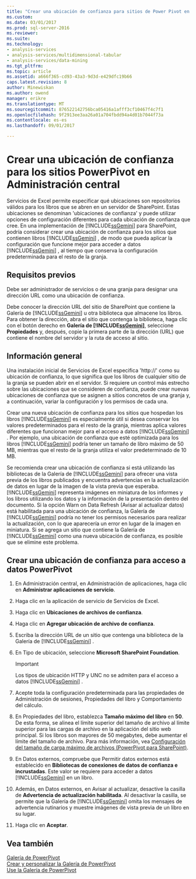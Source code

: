 ```yaml
---
title: "Crear una ubicación de confianza para sitios de Power Pivot en Administración Central | Documentos de Microsoft"
ms.custom: 
ms.date: 03/01/2017
ms.prod: sql-server-2016
ms.reviewer: 
ms.suite: 
ms.technology:
- analysis-services
- analysis-services/multidimensional-tabular
- analysis-services/data-mining
ms.tgt_pltfrm: 
ms.topic: article
ms.assetid: a666f365-cd93-43a3-9d3d-e429dfc19b66
caps.latest.revision: 8
author: Minewiskan
ms.author: owend
manager: erikre
ms.translationtype: MT
ms.sourcegitcommit: 876522142756bca05416a1afff3cf10467f4c7f1
ms.openlocfilehash: 9f2913ee3aa26a01a704fbdd94a4d01b7044f73a
ms.contentlocale: es-es
ms.lasthandoff: 09/01/2017

---
```

# <a name="create-a-trusted-location-for-power-pivot-sites-in-central-administration"></a>Crear una ubicación de confianza para los sitios PowerPivot en Administración central
  Servicios de Excel permite especificar qué ubicaciones son repositorios válidos para los libros que se abren en un servidor de SharePoint. Estas ubicaciones se denominan 'ubicaciones de confianza' y puede utilizar opciones de configuración diferentes para cada ubicación de confianza que cree. En una implementación de [!INCLUDE[ssGemini](../../includes/ssgemini-md.md)] para SharePoint, podría considerar crear una ubicación de confianza para los sitios que contienen libros [!INCLUDE[ssGemini](../../includes/ssgemini-md.md)] , de modo que pueda aplicar la configuración que funcione mejor para acceder a datos [!INCLUDE[ssGemini](../../includes/ssgemini-md.md)] , al tiempo que conserva la configuración predeterminada para el resto de la granja.  
  
  
## <a name="prerequisites"></a>Requisitos previos  
 Debe ser administrador de servicios o de una granja para designar una dirección URL como una ubicación de confianza.  
  
 Debe conocer la dirección URL del sitio de SharePoint que contiene la Galería de [!INCLUDE[ssGemini](../../includes/ssgemini-md.md)] u otra biblioteca que almacene los libros. Para obtener la dirección, abra el sitio que contenga la biblioteca, haga clic con el botón derecho en **Galería de [!INCLUDE[ssGemini](../../includes/ssgemini-md.md)]**, seleccione **Propiedades** y, después, copie la primera parte de la dirección (URL) que contiene el nombre del servidor y la ruta de acceso al sitio.  
  
##  <a name="overview"></a> Información general  
 Una instalación inicial de Servicios de Excel especifica 'http://' como su ubicación de confianza, lo que significa que los libros de cualquier sitio de la granja se pueden abrir en el servidor. Si requiere un control más estrecho sobre las ubicaciones que se consideren de confianza, puede crear nuevas ubicaciones de confianza que se asignen a sitios concretos de una granja y, a continuación, variar la configuración y los permisos de cada una.  
  
 Crear una nueva ubicación de confianza para los sitios que hospedan los libros [!INCLUDE[ssGemini](../../includes/ssgemini-md.md)] es especialmente útil si desea conservar los valores predeterminados para el resto de la granja, mientras aplica valores diferentes que funcionan mejor para el acceso a datos [!INCLUDE[ssGemini](../../includes/ssgemini-md.md)] . Por ejemplo, una ubicación de confianza que esté optimizada para los libros [!INCLUDE[ssGemini](../../includes/ssgemini-md.md)] podría tener un tamaño de libro máximo de 50 MB, mientras que el resto de la granja utiliza el valor predeterminado de 10 MB.  
  
 Se recomienda crear una ubicación de confianza si está utilizando las bibliotecas de la Galería de [!INCLUDE[ssGemini](../../includes/ssgemini-md.md)] para ofrecer una vista previa de los libros publicados y encuentra advertencias en la actualización de datos en lugar de la imagen de la vista previa que esperaba. [!INCLUDE[ssGemini](../../includes/ssgemini-md.md)] representa imágenes en miniatura de los informes y los libros utilizando los datos y la información de la presentación dentro del documento. Si la opción Warn on Data Refresh (Avisar al actualizar datos) está habilitada para una ubicación de confianza, la Galería de [!INCLUDE[ssGemini](../../includes/ssgemini-md.md)] podría no tener los permisos necesarios para realizar la actualización, con lo que aparecería un error en lugar de la imagen en miniatura. Si se agrega un sitio que contiene la Galería de [!INCLUDE[ssGemini](../../includes/ssgemini-md.md)] como una nueva ubicación de confianza, es posible que se elimine este problema.  
  
##  <a name="create"></a> Crear una ubicación de confianza para acceso a datos PowerPivot  
  
1.  En Administración central, en Administración de aplicaciones, haga clic en **Administrar aplicaciones de servicio**.  
  
2.  Haga clic en la aplicación de servicio de Servicios de Excel.  
  
3.  Haga clic en **Ubicaciones de archivos de confianza**.  
  
4.  Haga clic en **Agregar ubicación de archivo de confianza**.  
  
5.  Escriba la dirección URL de un sitio que contenga una biblioteca de la Galería de [!INCLUDE[ssGemini](../../includes/ssgemini-md.md)] .  
  
6.  En Tipo de ubicación, seleccione **Microsoft SharePoint Foundation**.  
  
    > [!IMPORTANT]  
    >  Los tipos de ubicación HTTP y UNC no se admiten para el acceso a datos [!INCLUDE[ssGemini](../../includes/ssgemini-md.md)] .  
  
7.  Acepte toda la configuración predeterminada para las propiedades de Administración de sesiones, Propiedades del libro y Comportamiento del cálculo.  
  
8.  En Propiedades del libro, establezca **Tamaño máximo del libro** en **50**. De esta forma, se alinea el límite superior del tamaño de archivo al límite superior para las cargas de archivo en la aplicación del sitio web principal. Si los libros son mayores de 50 megabytes, debe aumentar el límite del tamaño de archivo. Para más información, vea [Configuración del tamaño de carga máximo de archivos &#40;PowerPivot para SharePoint&#41;](../../analysis-services/power-pivot-sharepoint/configure-maximum-file-upload-size-power-pivot-for-sharepoint.md).  
  
9. En Datos externos, compruebe que Permitir datos externos está establecido en **Bibliotecas de conexiones de datos de confianza e incrustadas**. Este valor se requiere para acceder a datos [!INCLUDE[ssGemini](../../includes/ssgemini-md.md)] en un libro.  
  
10. Además, en Datos externos, en Avisar al actualizar, desactive la casilla de **Advertencia de actualización habilitada**. Al desactivar la casilla, se permite que la Galería de [!INCLUDE[ssGemini](../../includes/ssgemini-md.md)] omita los mensajes de advertencia rutinarios y muestre imágenes de vista previa de un libro en su lugar.  
  
11. Haga clic en **Aceptar**.  
  
## <a name="see-also"></a>Vea también  
 [Galería de PowerPivot](http://msdn.microsoft.com/library/2a0db616-e08e-4062-aac8-979f8cad7794)   
 [Crear y personalizar la Galería de PowerPivot](../../analysis-services/power-pivot-sharepoint/create-and-customize-power-pivot-gallery.md)   
 [Use la Galería de PowerPivot](../../analysis-services/power-pivot-sharepoint/use-power-pivot-gallery.md)  
  
  
